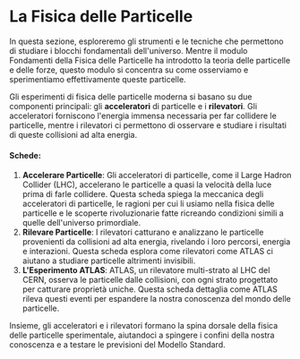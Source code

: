 # La Fisica delle Particelle
In questa sezione, esploreremo gli strumenti e le tecniche che permettono di studiare i blocchi fondamentali dell'universo. Mentre il modulo Fondamenti della Fisica delle Particelle ha introdotto la teoria delle particelle e delle forze, questo modulo si concentra su come osserviamo e sperimentiamo effettivamente queste particelle.

Gli esperimenti di fisica delle particelle moderna si basano su due componenti principali: gli **acceleratori** di particelle e i **rilevatori**. Gli acceleratori forniscono l'energia immensa necessaria per far collidere le particelle, mentre i rilevatori ci permettono di osservare e studiare i risultati di queste collisioni ad alta energia.

#### Schede:
1. **Accelerare Particelle**: Gli acceleratori di particelle, come il Large Hadron Collider (LHC), accelerano le particelle a quasi la velocità della luce prima di farle collidere. Questa scheda spiega la meccanica degli acceleratori di particelle, le ragioni per cui li usiamo nella fisica delle particelle e le scoperte rivoluzionarie fatte ricreando condizioni simili a quelle dell'universo primordiale.
2. **Rilevare Particelle**: I rilevatori catturano e analizzano le particelle provenienti da collisioni ad alta energia, rivelando i loro percorsi, energia e interazioni. Questa scheda esplora come rilevatori come ATLAS ci aiutano a studiare particelle altrimenti invisibili.
3. **L'Esperimento ATLAS**: ATLAS, un rilevatore multi-strato al LHC del CERN, osserva le particelle dalle collisioni, con ogni strato progettato per catturare proprietà uniche. Questa scheda dettaglia come ATLAS rileva questi eventi per espandere la nostra conoscenza del mondo delle particelle.

Insieme, gli acceleratori e i rilevatori formano la spina dorsale della fisica delle particelle sperimentale, aiutandoci a spingere i confini della nostra conoscenza e a testare le previsioni del Modello Standard.